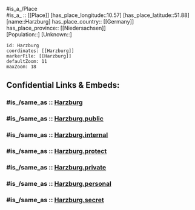 ﻿---
confidential: public
isDeleted: false
location:
- 51.88
- 10.57
mapmarker: city
mapzoom:
- 7
- 12
SpocWebEntityId: 30785
tags:
- geo/City
type: City
---

#is_a_/Place  
#is_a_ :: [[Place]] 
[has_place_longitude::10.57] 
[has_place_latitude::51.88] 
[name::Harzburg] 
has_place_country:: [[Germany]]  
has_place_province:: [[Niedersachsen]]  
[Population::] 
[Unknown::] 


```leaflet
id: Harzburg
coordinates: [[Harzburg]] 
markerFile: [[Harzburg]] 
defaultZoom: 11 
maxZoom: 18
```


## Confidential Links & Embeds: 

### #is_/same_as :: [Harzburg](/_Standards/Earth/Continent/Europe/Europe~Central/Germany/Germany~West/Niedersachsen/counties~Niedersachsen/Goslar/cities~Goslar/Bad_Harzburg/boroughs~Bad_Harzburg/Bad_Harzburg-borough/Harzburg.md) 

### #is_/same_as :: [Harzburg.public](/_public/Earth/Continent/Europe/Europe~Central/Germany/Germany~West/Niedersachsen/counties~Niedersachsen/Goslar/cities~Goslar/Bad_Harzburg/boroughs~Bad_Harzburg/Bad_Harzburg-borough/Harzburg.public.md) 

### #is_/same_as :: [Harzburg.internal](/_internal/Earth/Continent/Europe/Europe~Central/Germany/Germany~West/Niedersachsen/counties~Niedersachsen/Goslar/cities~Goslar/Bad_Harzburg/boroughs~Bad_Harzburg/Bad_Harzburg-borough/Harzburg.internal.md) 

### #is_/same_as :: [Harzburg.protect](/_protect/Earth/Continent/Europe/Europe~Central/Germany/Germany~West/Niedersachsen/counties~Niedersachsen/Goslar/cities~Goslar/Bad_Harzburg/boroughs~Bad_Harzburg/Bad_Harzburg-borough/Harzburg.protect.md) 

### #is_/same_as :: [Harzburg.private](/_private/Earth/Continent/Europe/Europe~Central/Germany/Germany~West/Niedersachsen/counties~Niedersachsen/Goslar/cities~Goslar/Bad_Harzburg/boroughs~Bad_Harzburg/Bad_Harzburg-borough/Harzburg.private.md) 

### #is_/same_as :: [Harzburg.personal](/_personal/Earth/Continent/Europe/Europe~Central/Germany/Germany~West/Niedersachsen/counties~Niedersachsen/Goslar/cities~Goslar/Bad_Harzburg/boroughs~Bad_Harzburg/Bad_Harzburg-borough/Harzburg.personal.md) 

### #is_/same_as :: [Harzburg.secret](/_secret/Earth/Continent/Europe/Europe~Central/Germany/Germany~West/Niedersachsen/counties~Niedersachsen/Goslar/cities~Goslar/Bad_Harzburg/boroughs~Bad_Harzburg/Bad_Harzburg-borough/Harzburg.secret.md)

